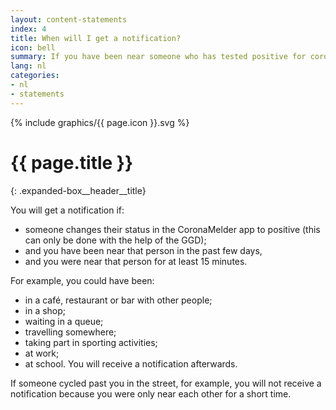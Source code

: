 ```yaml
---
layout: content-statements
index: 4
title: When will I get a notification?
icon: bell
summary: If you have been near someone who has tested positive for coronavirus since you were near them, you will get a notification.
lang: nl
categories:
- nl
- statements
---
```


<div class="expanded-box__header__icon">
  {% include graphics/{{ page.icon }}.svg %}
</div>

# {{ page.title }}
{: .expanded-box__header__title}

You will get a notification if:
- 	someone changes their status in the CoronaMelder app to positive (this can only be done with the help of the GGD);
- 	and you have been near that person in the past few days,
- 	and you were near that person for at least 15 minutes.
 
For example, you could have been:
- in a café, restaurant or bar with other people;
- in a shop;
-	waiting in a queue;
- travelling somewhere;
- taking part in sporting activities;
- at work;
- at school.
You will receive a notification afterwards.
 
If someone cycled past you in the street, for example, you will not receive a notification because you were only near each other for a short time.

